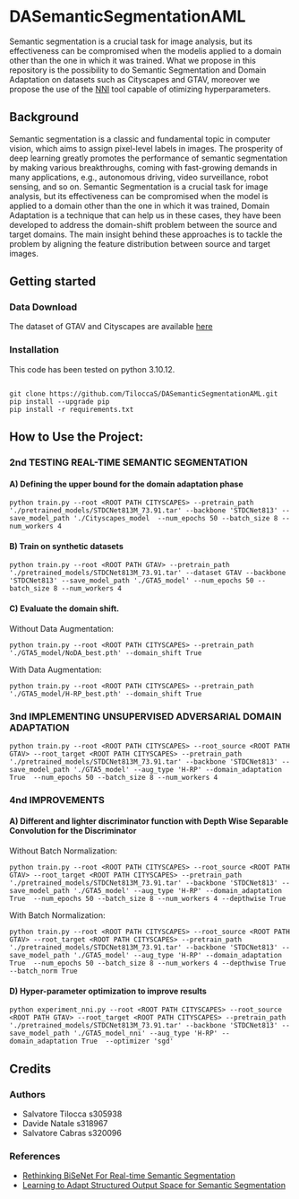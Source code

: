 # DASemanticSegmentationAML
Semantic segmentation is a crucial task for image analysis, but its effectiveness can be compromised when the modelis applied to a domain other than the one in which it was trained. What we propose in this repository is the possibility to do Semantic Segmentation and Domain Adaptation on datasets such as Cityscapes and GTAV, moreover we propose the use of the [NNI](https://nni.readthedocs.io/en/stable/) tool capable of otimizing hyperparameters.

## Background
Semantic segmentation is a classic and fundamental topic in computer vision, which aims to assign pixel-level labels in images. The prosperity of deep learning greatly promotes the performance of semantic segmentation by making various breakthroughs, coming with fast-growing demands in many applications, e.g., autonomous driving, video surveillance, robot sensing, and so on. Semantic Segmentation is a crucial task for image analysis, but its effectiveness can be compromised when the model is applied to a domain other than the one in which it was trained, Domain Adaptation is a technique that can help us in these cases, they have been developed to address the domain-shift problem between the source and target domains. The main insight behind these approaches is to tackle the problem by aligning the feature distribution between source and target images.

## Getting started
### Data Download
The dataset of GTAV and Cityscapes are available [here](https://drive.google.com/drive/folders/1iE8wJT7tuDOVjEBZ7A3tOPZmNdroqG1m)

### Installation
This code has been tested on python 3.10.12.
```

git clone https://github.com/TiloccaS/DASemanticSegmentationAML.git
pip install --upgrade pip
pip install -r requirements.txt

```
## How to Use the Project:
### 2nd TESTING REAL-TIME SEMANTIC SEGMENTATION

####  A) Defining the upper bound for the domain adaptation phase
```
python train.py --root <ROOT PATH CITYSCAPES> --pretrain_path './pretrained_models/STDCNet813M_73.91.tar' --backbone 'STDCNet813' --save_model_path './Cityscapes_model  --num_epochs 50 --batch_size 8 --num_workers 4

```
####  B)  Train on synthetic datasets
```
python train.py --root <ROOT PATH GTAV> --pretrain_path './pretrained_models/STDCNet813M_73.91.tar' --dataset GTAV --backbone 'STDCNet813' --save_model_path './GTA5_model' --num_epochs 50 --batch_size 8 --num_workers 4 

```

#### C) Evaluate the domain shift.
Without Data Augmentation:


```
python train.py --root <ROOT PATH CITYSCAPES> --pretrain_path './GTA5_model/NoDA_best.pth' --domain_shift True

```

With Data Augmentation: 

```
python train.py --root <ROOT PATH CITYSCAPES> --pretrain_path './GTA5_model/H-RP_best.pth' --domain_shift True

```

### 3nd  IMPLEMENTING UNSUPERVISED ADVERSARIAL DOMAIN ADAPTATION
```
python train.py --root <ROOT PATH CITYSCAPES> --root_source <ROOT PATH GTAV> --root_target <ROOT PATH CITYSCAPES> --pretrain_path './pretrained_models/STDCNet813M_73.91.tar' --backbone 'STDCNet813' --save_model_path './GTA5_model' --aug_type 'H-RP' --domain_adaptation True  --num_epochs 50 --batch_size 8 --num_workers 4 

```
### 4nd  IMPROVEMENTS

#### A) Different and lighter discriminator function with Depth Wise Separable Convolution for the Discriminator
Without Batch Normalization: 

```
python train.py --root <ROOT PATH CITYSCAPES> --root_source <ROOT PATH GTAV> --root_target <ROOT PATH CITYSCAPES> --pretrain_path './pretrained_models/STDCNet813M_73.91.tar' --backbone 'STDCNet813' --save_model_path './GTA5_model' --aug_type 'H-RP' --domain_adaptation True  --num_epochs 50 --batch_size 8 --num_workers 4 --depthwise True

```
With Batch Normalization: 

```
python train.py --root <ROOT PATH CITYSCAPES> --root_source <ROOT PATH GTAV> --root_target <ROOT PATH CITYSCAPES> --pretrain_path './pretrained_models/STDCNet813M_73.91.tar' --backbone 'STDCNet813' --save_model_path './GTA5_model' --aug_type 'H-RP' --domain_adaptation True  --num_epochs 50 --batch_size 8 --num_workers 4 --depthwise True --batch_norm True

```
#### D) Hyper-parameter optimization to improve results
```
python experiment_nni.py --root <ROOT PATH CITYSCAPES> --root_source <ROOT PATH GTAV> --root_target <ROOT PATH CITYSCAPES> --pretrain_path './pretrained_models/STDCNet813M_73.91.tar' --backbone 'STDCNet813' --save_model_path './GTA5_model_nni' --aug_type 'H-RP' --domain_adaptation True  --optimizer 'sgd'

```

## Credits
### Authors
- Salvatore Tilocca s305938
- Davide Natale s318967
- Salvatore Cabras s320096

### References
- [Rethinking BiSeNet For Real-time Semantic Segmentation](https://github.com/MichaelFan01/STDC-Seg/tree/master)
- [Learning to Adapt Structured Output Space for Semantic Segmentation](https://github.com/wasidennis/AdaptSegNet/tree/master?tab=readme-ov-file)



